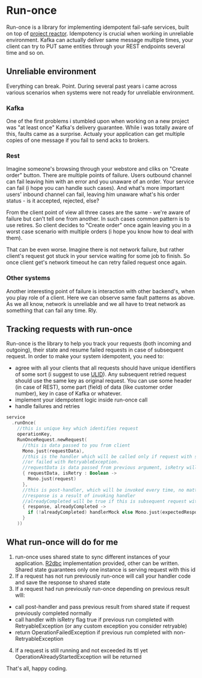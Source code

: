 # Run-once

Run-once is a library for implementing idempotent fail-safe services, built on top of [project reactor](https://projectreactor.io).
Idempotency is crucial when working in unreliable environment. Kafka can actually deliver same
message multiple times, your client can try to PUT same entities through your REST endpoints several time and so on.

## Unreliable environment

Everything can break. Point. During several past years i came across various scenarios when systems were not ready
for unreliable environment. 

### Kafka

One of the first problems i stumbled upon when working on a new project was "at least once" Kafka's 
delivery guarantee. While i was totally aware of this, faults came as a surprise. Actualy your application
can get multiple copies of one message if you fail to send acks to brokers. 

### Rest

Imagine someone's browsing through your webstore and cliks on "Create order" button. There are multiple
points of failure. Users outbound channel can fail leaving him with an error and you unaware of an order.
Your service can fail (i hope you can handle such cases). And what's more important users' inbound channel can fail,
leaving him unaware what's his order status - is it accepted, rejected, else?

From the client point of view all three cases are the same - we're aware of failure but can't tell one from
another. In such cases common pattern is to use retires. So client decides to "Create order" once again leaving
you in a worst case scenario with multiple orders (i hope you know how to deal with them). 

That can be even worse. Imagine there is not network failure, but rather client's request got stuck in your
service waiting for some job to finish. So once client get's network timeout he can retry failed request once again.

### Other systems

Another interesting point of failure is interaction with other backend's, when you play role of a client. Here
we can observe same fault patterns as above. As we all know, network is unreliable and we all have to treat network
as something that can fail any time. Rly.

## Tracking requests with run-once

Run-once is the library to help you track your requests (both incoming and outgoing), their state and resume failed
requests in case of subsequent request. In order to make your system idempotent, you need to:

- agree with all your clients that all requests should have unique identifiers of some sort (i suggest to use [ULID](https://github.com/ulid/spec)). 
Any subsequent retried request should use the same key as original request. You can use some header (in case of REST), some part (field)
  of data (like customer order number), key in case of Kafka or whatever.
- implement your idempotent logic inside  run-once  call 
- handle failures and retries


```kotlin
service
  .runOnce(
    //this is unique key which identifies request
    operationKey,
    RunOnceRequest.newRequest(
      //this is data passed to you from client
      Mono.just(requestData),
      //this is the handler which will be called only if request with same id did not run previously 
      //or failed with RetryableException. 
      //requestData is data passed from previous argument, isRetry will be true if this request failed previously
      { requestData, isRetry : Boolean ->
        Mono.just(request)
      },
      //this is post-handler, which will be invoked every time, no matter if request has previously completed
      //response is a result of invoking handler
      //alreadyCompleted will be true if this is subsequent request with same id
      { response, alreadyCompleted ->
        if (!alreadyCompleted) handlerMock else Mono.just(expectedResponseData)
      }
    ))
```

## What run-once will do for me

1. run-once uses shared state to sync different instances of your application. [R2dbc](https://r2dbc.io) implementation provided,
other can be written. Shared state guarantees only one instance is serving request with this id
2. If a request has not run previously run-once will call your handler code and save the response to shared state
3. If a request had run previously run-once depending on previous result wlll:
 - call post-handler and pass previous result from shared state if request previously completed normally
 - call handler with isRetry flag true if previous run completed with RetryableException (or any custom exception you consider retryable)
 - return OperationFailedException if previous run completed with non-RetryableException
4. If a request is still running and not exceeded its ttl yet OperationAlreadyStartedException will be returned

That's all, happy coding.
